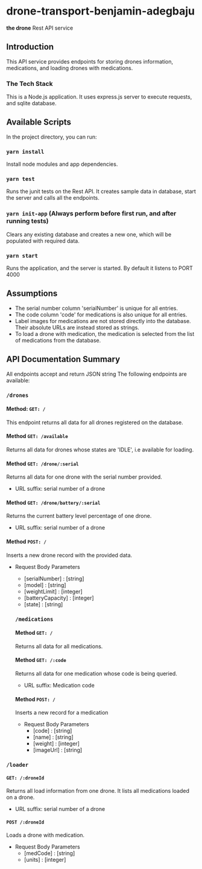 # drone-transport-benjamin-adegbaju

 **the drone** Rest API service


## Introduction

This API service provides endpoints for storing drones information, medications, and loading drones with medications.

### The Tech Stack

This is a Node.js application. It uses express.js server to execute requests, and sqlite database.

## Available Scripts

In the project directory, you can run:

### `yarn install`

Install node modules and app dependencies.

### `yarn test`

Runs the junit tests on the Rest API.
It creates sample data in database, start the server and calls all the endpoints.

### `yarn init-app` (Always perform before first run, and after running tests)

Clears any existing database and creates a new one, which will be populated with required data.

### `yarn start`

Runs the application, and the server is started. By default it listens to PORT 4000

## Assumptions
* The serial number column 'serialNumber' is unique for all entries.
* The code column 'code' for medications is also unique for all entries.
* Label images for medications are not stored directly into the database. Their absolute URLs are instead stored as strings.
* To load a drone with medication, the medication is selected from the list of medications from the database.

## API Documentation Summary

All endpoints accept and return JSON string
The following endpoints are available:

### `/drones`

#### Method: `GET: /`
This endpoint returns all data for all drones registered on the database.

#### Method `GET: /available`
Returns all data for drones whose states are 'IDLE', i.e available for loading.

#### Method `GET: /drone/:serial`
Returns all data for one drone with the serial number provided.
* URL suffix: serial number of a drone

#### Method `GET: /drone/battery/:serial`
Returns the current battery level percentage of one drone.
* URL suffix: serial number of a drone

#### Method `POST: /`
Inserts a new drone record with the provided data.
* Request Body Parameters
  * [serialNumber] : [string]
  * [model] : [string]
  * [weightLimit] : [integer]
  * [batteryCapacity] : [integer]
  * [state] : [string]

  ### `/medications`

  #### Method `GET: /`
  Returns all data for all medications.

  #### Method `GET: /:code`
  Returns all data for one medication whose code is being queried.
  * URL suffix: Medication code

  #### Method `POST: /`
  Inserts a new record for a medication
  * Request Body Parameters
    * [code] : [string]
    * [name] : [string]
    * [weight] : [integer]
    * [imageUrl] : [string]

### `/loader`

#### `GET: /:droneId`
Returns all load information from one drone. It lists all medications loaded on a drone.
* URL suffix: serial number of a drone

#### `POST /:droneId`
Loads a drone with medication.
* Request Body Parameters
  * [medCode] : [string]
  * [units] : [integer]